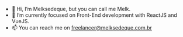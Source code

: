 - 👋 Hi, I’m Melksedeque, but you can call me Melk.
- 🌱 I’m currently focused on Front-End development with ReactJS and VueJS.
- 📫 You can reach me on freelancer@melksedeque.com.br

<!---
melksedeque/melksedeque is a ✨ special ✨ repository because its `README.md` (this file) appears on your GitHub profile.
You can click the Preview link to take a look at your changes.
--->
